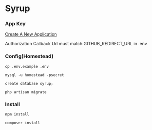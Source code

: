 # Syrup

### App Key

[Create A New Application](https://github.com/settings/applications/new)

Authorization Callback Url must match GITHUB_REDIRECT_URL in .env

### Config(Homestead)

`cp .env.example .env`

`mysql -u homestead -psecret`

`create database syrup;`

`php artisan migrate`

### Install

`npm install`

`composer install`
